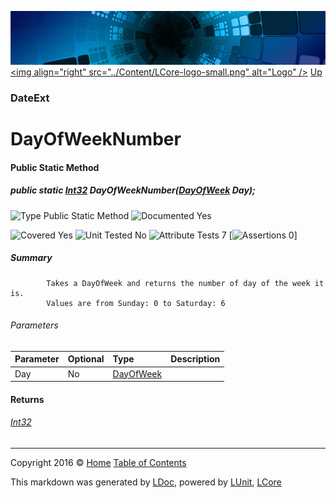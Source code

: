 ![](../Content/LCore-banner-small.png "")
[&lt;img align=&quot;right&quot; src=&quot;../Content/LCore-logo-small.png&quot; alt=&quot;Logo&quot; /&gt;](../../README.md)
[Up](DateExt.md)

### DateExt

# DayOfWeekNumber

#### Public Static Method

##### public static <a href="https://msdn.microsoft.com/en-us/library/system.int32.aspx" alt="">Int32</a> DayOfWeekNumber(<a href="https://msdn.microsoft.com/en-us/library/system.dayofweek.aspx" alt="">DayOfWeek</a> Day);

![Type Public Static Method](http://b.repl.ca/v1/Type-Public%20Static%20Method-blue.png "")     ![Documented Yes](http://b.repl.ca/v1/Documented-Yes-brightgreen.png "") 

![Covered Yes](http://b.repl.ca/v1/Covered-Yes-brightgreen.png "") ![Unit Tested No](http://b.repl.ca/v1/Unit%20Tested-No-lightgrey.png "") ![Attribute Tests 7](http://b.repl.ca/v1/Attribute%20Tests-7-brightgreen.png "") [![Assertions 0](http://b.repl.ca/v1/Assertions-0-lightgrey.png "")]

##### Summary

            Takes a DayOfWeek and returns the number of day of the week it is.
            Values are from Sunday: 0 to Saturday: 6
            

###### Parameters

Parameter | Optional | Type | Description
:---  | :---  | :---  | :--- 
Day | No | [DayOfWeek](https://msdn.microsoft.com/en-us/library/system.dayofweek.aspx) | 


#### Returns

###### [Int32](https://msdn.microsoft.com/en-us/library/system.int32.aspx)



---

Copyright 2016 &copy; [Home](../../README.md) [Table of Contents](../../TableOfContents.md)

This markdown was generated by [LDoc](https://github.com/CodeSingularity/LDoc), powered by [LUnit](https://github.com/CodeSingularity/LUnit), [LCore](https://github.com/CodeSingularity/LCore)
